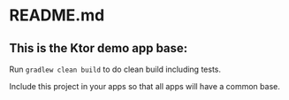 # README.md

## This is the Ktor demo app base:
Run `gradlew clean build` to do clean build including tests.

Include this project in your apps so that all apps will have a common base.
